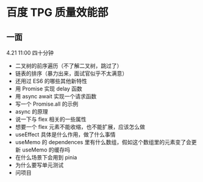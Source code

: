 # 百度 TPG 质量效能部

## 一面

4.21 11:00 四十分钟

- 二叉树的前序遍历（不了解二叉树，跳过了）
- 链表的排序（暴力出来，面试官似乎不太满意）
- 还用过 ES6 的哪些其他新特性
- 用 Promise 实现 delay 函数
- 用 async await 实现一个请求函数
- 写一个 Promise.all 的示例
- async 的原理
- 说一下与 flex 相关的一些属性
- 想要一个 flex 元素不能收缩，也不能扩展，应该怎么做
- useEffect 具体是什么作用，做了什么事情
- useMemo 的 dependences 里有什么数组，假如这个数组里的元素变了会更新 useMemo 的缓存吗
- 在什么场景下会用到 pinia
- 为什么要写单元测试
- 问项目
